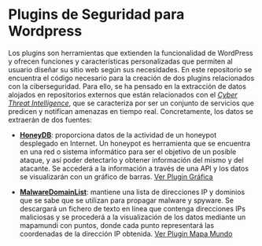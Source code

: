 # Plugins de Seguridad para Wordpress
Los plugins son herramientas que extienden la funcionalidad de WordPress y ofrecen funciones y características personalizadas que permiten al usuario diseñar su sitio web según sus necesidades. En este repositorio se encuentra el código necesario para la creación de dos plugins relacionados con la ciberseguridad. Para ello, se ha pensado en la extracción de datos alojados en repositorios externos que están relacionados con el *[Cyber Threat Intelligence](https://github.com/hslatman/awesome-threat-intelligence)*, que se caracteriza por ser un conjunto de servicios que predicen y notifican amenazas en tiempo real. Concretamente, los datos se extraerán de dos fuentes:

- **[HoneyDB](https://riskdiscovery.com/honeydb/)**: proporciona datos de la actividad de un honeypot desplegado en Internet. Un honeypot es herramienta que se encuentra en una red o sistema informático para ser el objetivo de un posible ataque, y así poder detectarlo y obtener información del mismo y del atacante. Se accederá a la información a través de una API y los datos se visualizarán con un gráfico de barras. [Ver Plugin Gráfica](https://github.com/jgfc1/Plugins-Seguridad-Wordpress/tree/master/Plugin%20Gr%C3%A1fica) 

- **[MalwareDomainList](https://www.malwaredomainlist.com/)**: mantiene una lista de direcciones IP y dominios que se sabe que se utilizan para propagar malware y spyware. Se descargará un fichero de texto en línea que contenga direcciones IPs maliciosas y se procederá a la visualización de los datos mediante un mapamundi con puntos, donde cada punto representará las coordenadas de la dirección IP obtenida. [Ver Plugin Mapa Mundo](https://github.com/jgfc1/Plugins-Seguridad-Wordpress/tree/master/Plugin%20Mapa%20Mundo)



